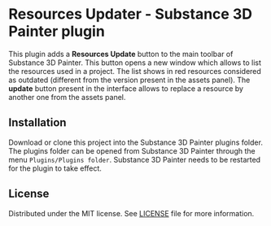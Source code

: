# Resources Updater - Substance 3D Painter plugin

This plugin adds a __Resources Update__ button to the main toolbar of Substance 3D Painter. This button opens a new window which allows to list the resources used in a project. The list shows in red resources considered as outdated (different from the version present in the assets panel). The __update__ button present in the interface allows to replace a resource by another one from the assets panel.

## Installation

Download or clone this project into the Substance 3D Painter plugins folder. The plugins folder can be opened from Substance 3D Painter through the menu ``Plugins/Plugins folder``. Substance 3D Painter needs to be restarted for the plugin to take effect.

## License

Distributed under the MIT license. See [LICENSE](LICENSE) file for more information.
